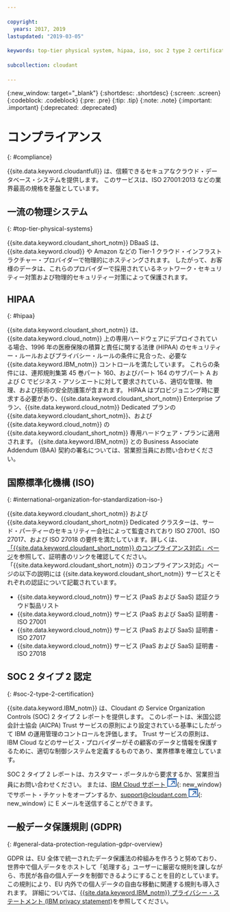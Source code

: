 ```yaml
---

copyright:
  years: 2017, 2019
lastupdated: "2019-03-05"

keywords: top-tier physical system, hipaa, iso, soc 2 type 2 certification, gdpr

subcollection: cloudant

---
```


{:new_window: target="_blank"}
{:shortdesc: .shortdesc}
{:screen: .screen}
{:codeblock: .codeblock}
{:pre: .pre}
{:tip: .tip}
{:note: .note}
{:important: .important}
{:deprecated: .deprecated}

<!-- Acrolinx: 2018-11-02 -->

# コンプライアンス
{: #compliance}

{{site.data.keyword.cloudantfull}} は、信頼できるセキュアなクラウド・データベース・システムを提供します。
このサービスは、ISO 27001:2013 などの業界最高の規格を基盤としています。

## 一流の物理システム
{: #top-tier-physical-systems}

{{site.data.keyword.cloudant_short_notm}} DBaaS は、{{site.data.keyword.cloud}} や Amazon などの
Tier-1 クラウド・インフラストラクチャー・プロバイダーで物理的にホスティングされます。
したがって、お客様のデータは、これらのプロバイダーで採用されているネットワーク・セキュリティー対策および物理的セキュリティー対策によって保護されます。

## HIPAA
{: #hipaa}

{{site.data.keyword.cloudant_short_notm}} は、{{site.data.keyword.cloud_notm}} 上の専用ハードウェアにデプロイされている場合、1996 年の医療保険の積算と責任に関する法律 (HIPAA) のセキュリティー・ルールおよびプライバシー・ルールの条件に見合った、必要な {{site.data.keyword.IBM_notm}} コントロールを満たしています。 これらの条件には、連邦規則集第 45 巻パート 160、およびパート 164 のサブパート A および C でビジネス・アソシエートに対して要求されている、適切な管理、物理、および技術の安全防護策が含まれます。 HIPAA はプロビジョニング時に要求する必要があり、{{site.data.keyword.cloudant_short_notm}} Enterprise プラン、{{site.data.keyword.cloud_notm}} Dedicated プランの {{site.data.keyword.cloudant_short_notm}}、および {{site.data.keyword.cloud_notm}} の {{site.data.keyword.cloudant_short_notm}} 専用ハードウェア・プランに適用されます。 {{site.data.keyword.IBM_notm}} との Business Associate Addendum (BAA) 契約の署名については、営業担当員にお問い合わせください。

## 国際標準化機構 (ISO)
{: #international-organization-for-standardization-iso-}

{{site.data.keyword.cloudant_short_notm}} および {{site.data.keyword.cloudant_short_notm}} Dedicated クラスターは、サード・パーティーのセキュリティー会社によって監査されており ISO 27001、ISO 27017、および ISO 27018 の要件を満たしています。詳しくは、[「{{site.data.keyword.cloudant_short_notm}} のコンプライアンス対応」ページ]( https://www.ibm.com/cloud/compliance)を参照して、証明書のリンクを確認してください。「{{site.data.keyword.cloudant_short_notm}} のコンプライアンス対応」ページの以下の説明には {{site.data.keyword.cloudant_short_notm}} サービスとそれぞれの認証について記載されています。
 
- {{site.data.keyword.cloud_notm}} サービス (PaaS および SaaS) 認証クラウド製品リスト
- {{site.data.keyword.cloud_notm}} サービス (PaaS および SaaS) 証明書 - ISO 27001
- {{site.data.keyword.cloud_notm}} サービス (PaaS および SaaS) 証明書 - ISO 27017
- {{site.data.keyword.cloud_notm}} サービス (PaaS および SaaS) 証明書 - ISO 27018

## SOC 2 タイプ 2 認定
{: #soc-2-type-2-certification}

{{site.data.keyword.IBM_notm}} は、Cloudant の Service Organization Controls (SOC) 2 タイプ 2 レポートを提供します。 このレポートは、米国公認会計士協会 (AICPA) Trust サービスの原則により設定されている基準にしたがって IBM の運用管理のコントロールを評価します。 
Trust サービスの原則は、IBM Cloud などのサービス・プロバイダーがその顧客のデータと情報を保護するために、適切な制御システムを定義するものであり、業界標準を確立しています。

SOC 2 タイプ 2 レポートは、カスタマー・ポータルから要求するか、営業担当員にお問い合わせください。 または、[IBM Cloud サポート ![外部リンク・アイコン](../images/launch-glyph.svg "外部リンク・アイコン")](https://www.ibm.com/cloud/support){: new_window} でサポート・チケットをオープンするか、[support@cloudant.com ![外部リンク・アイコン](../images/launch-glyph.svg "外部リンク・アイコン")](mailto:support@cloudant.com){: new_window} に E メールを送信することができます。

## 一般データ保護規則 (GDPR)
{: #general-data-protection-regulation-gdpr-overview}

GDPR は、EU 全体で統一されたデータ保護法の枠組みを作ろうと努めており、世界中で個人データをホストして「処理する」ユーザーに厳密な規則を課しながら、市民が各自の個人データを制御できるようにすることを目的としています。 この規則により、EU 内外での個人データの自由な移動に関連する規則も導入されます。 詳細については、[{{site.data.keyword.IBM_notm}} プライバシー・ステートメント (IBM privacy statement)](https://www.ibm.com/privacy/)を参照してください。
